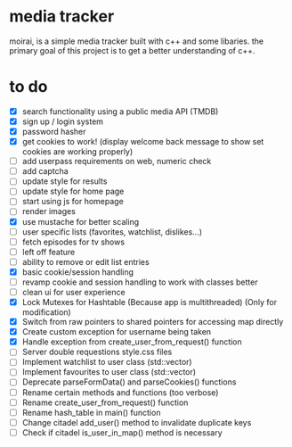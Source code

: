 # media tracker

moirai, is a simple media tracker built with c++ and some libaries. the primary goal of this project is to get a better understanding of c++. 

# to do

- [x] search functionality using a public media API (TMDB)
- [x] sign up / login system
- [x] password hasher
- [x] get cookies to work! (display welcome back message to show set cookies are working properly)
- [ ] add userpass requirements on web, numeric check
- [ ] add captcha
- [ ] update style for results
- [ ] update style for home page
- [ ] start using js for homepage
- [ ] render images
- [x] use mustache for better scaling
- [ ] user specific lists (favorites, watchlist, dislikes...)
- [ ] fetch episodes for tv shows
- [ ] left off feature
- [ ] ability to remove or edit list entries
- [x] basic cookie/session handling
- [ ] revamp cookie and session handling to work with classes better
- [ ] clean ui for user experience
- [x] Lock Mutexes for Hashtable (Because app is multithreaded) (Only for modification)
- [x] Switch from raw pointers to shared pointers for accessing map directly
- [x] Create custom exception for username being taken
- [x] Handle exception from create_user_from_request() function
- [ ] Server double requestions style.css files
- [ ] Implement watchlist to user class (std::vector)
- [ ] Implement favourites to user class (std::vector)
- [ ] Deprecate parseFormData() and parseCookies() functions
- [ ] Rename certain methods and functions (too verbose)
- [ ] Rename create_user_from_request() function
- [ ] Rename hash_table in main() function
- [ ] Change citadel add_user() method to invalidate duplicate keys
- [ ] Check if citadel is_user_in_map() method is necessary
